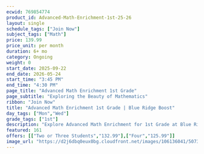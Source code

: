```yaml
---
ecwid: 769854774
product_id: Advanced-Math-Enrichment-1st-25-26
layout: single
schedule_tags: ["Join Now"]
subject_tags: ["Math"]
price: 139.99
price_unit: per month
duration: 6+ mo
category: Ongoing
weight: 0
start_date: 2025-09-22
end_date: 2026-05-24
start_time: "3:45 PM"
end_time: "4:30 PM"
page_title: "Advanced Math Enrichment 1st Grade"
page_subtitle: "Exploring the Beauty of Mathematics"
ribbon: "Join Now"
title: "Advanced Math Enrichment 1st Grade | Blue Ridge Boost"
day_tags: ["Mon","Wed"]
grade_tags: ["1st"]
description: "Explore Advanced Math Enrichment for 1st Grade at Blue Ridge Boost in Charlottesville, VA. Our engaging program inspires a love for mathematics by exploring its beauty through fun and interactive lessons. Contact us at (434) 260-0636 or nora@blueridgeboost.com for more details. Located at 2171 Ivy Rd." 
featured: 161
offers: [["Two or Three Students","132.99"],["Four","125.99"]]
image_url: "https://d2j6dbq0eux0bg.cloudfront.net/images/106136041/5073228616.png"
---
```

